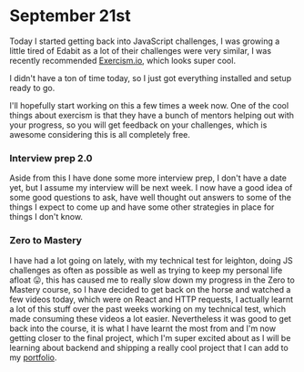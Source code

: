# September 21st

Today I started getting back into JavaScript challenges, I was growing a little tired of Edabit as a lot of their challenges were very similar, I was recently recommended [Exercism.io](https://exercism.io), which looks super cool.

I didn't have a ton of time today, so I just got everything installed and setup ready to go.

I'll hopefully start working on this a few times a week now. One of the cool things about exercism is that they have a bunch of mentors helping out with your progress, so you will get feedback on your challenges, which is awesome considering this is all completely free.

### Interview prep 2.0

Aside from this I have done some more interview prep, I don't have a date yet, but I assume my interview will be next week. I now have a good idea of some good questions to ask, have well thought out answers to some of the things I expect to come up and have some other strategies in place for things I don't know.

### Zero to Mastery

I have had a lot going on lately, with my technical test for leighton, doing JS challenges as often as possible as well as trying to keep my personal life afloat 😛, this has caused me to really slow down my progress in the Zero to Mastery course, so I have decided to get back on the horse and watched a few videos today, which were on React and HTTP requests, I actually learnt a lot of this stuff over the past weeks working on my technical test, which made consuming these videos a lot easier. Nevertheless it was good to get back into the course, it is what I have learnt the most from and I'm now getting closer to the final project, which I'm super excited about as I will be learning about backend and shipping a really cool project that I can add to my [portfolio](www.asamshan.com).
